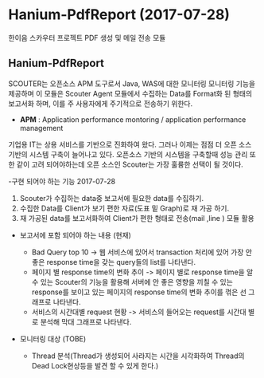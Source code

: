 # Hanium-PdfReport (2017-07-28)
한이음 스카우터 프로젝트 PDF 생성 및 메일 전송 모듈


## Hanium-PdfReport
SCOUTER는 오픈소스 APM 도구로서 Java, WAS에 대한 모니터링 모니터링 기능을 제공하며 이 모듈은 Scouter Agent 모듈에서 수집하는 Data를 Format화 된 형태의 보고서화 하며, 이를 주 사용자에게 주기적으로 전송하기 위한다.

 - **APM** : Application performance montoring / application performance management

기업용 IT는 상용 서비스를 기반으로 진화하여 왔다. 그러나 이제는 점점 더 오픈 소스 기반의 시스템 구축이 늘어나고 있다. 오픈소스 기반의 시스템을 구축할때 성능 관리 또한 같이 고려 되어야하는데 오픈 소스인 Scouter는 가장 훌륭한 선택이 될 것이다.

-구현 되어야 하는 기능 2017-07-28
1) Scouter가 수집하는 data중 보고서에 필요한 data를 수집하기.
2) 수집한 Data를 Client가 보기 편한 자료(도표 밑 Graph)로 재 가공 하기.
3) 재 가공된 data를 보고서화하여 Client가 편한 형태로 전송(mail ,line ) 모듈 활용


 - 보고서에 포함 되어야 하는 내용 (현재)
   - Bad Query top 10 -> 웹 서비스에 있어서 transaction 처리에 있어 가장 안 좋은 response time을 갖는 query들의 list를 나타낸다.
   - 페이지 별 response time의 변화 추이 -> 페이지 별로 response time을 알 수 있는 Scouter의 기능을 활용해 서버에 안 좋은 영향을 끼칠 수 있는 response를 보이고 있는 페이지의 response time의 변화 추이를 꺾은 선 그래프로 나타낸다.
   - 서비스의 시간대별 request  현황 -> 서비스의 들어오는 request를 시간대 별로 분석해 막대 그래프로 나타낸다.


 - 모니터링 대상 (TOBE)
   - Thread 분석(Thread가 생성되어 사라지는 시간을 시각화하여 Thread의 Dead Lock현상등을 발견 할 수 있게 한다.)

